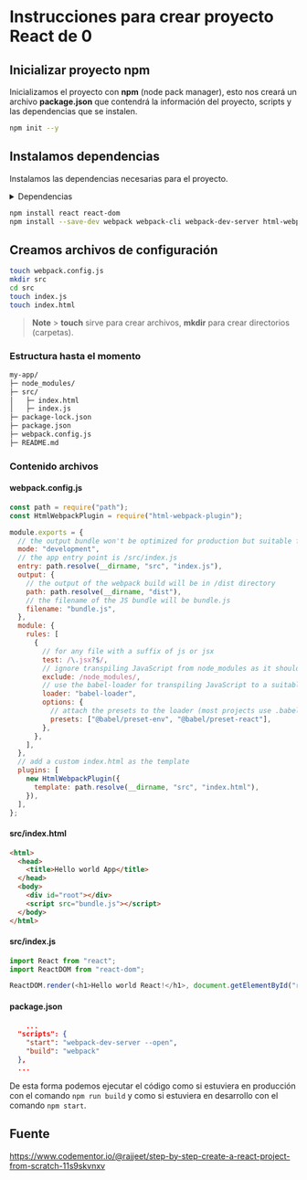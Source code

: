 # Instrucciones para crear proyecto React de 0

## Inicializar proyecto npm

Inicializamos el proyecto con **npm** (node pack manager), esto nos creará un archivo **package.json** que contendrá la información del proyecto, scripts y las dependencias que se instalen.

```bash
npm init --y
```

## Instalamos dependencias

Instalamos las dependencias necesarias para el proyecto.

<details>
  <summary>
    Dependencias
  </summary>
  <p><b>react:</b> Librería de UI (user interface) para crear componentes modulares.</p>
  <p><b>react-dom:</b> Nos permite renderizar React dentro del navegador DOM.</p>
  <p><b>webpack:</b> Paquete que convierte el código para la puesta a producción.</p>
  <p><b>webpack-cli:</b> Permite a webpack trabajar con comandos CLI (command-line interface)</p>
  <p><b>webpack-dev-server:</b> Transforma nuestro código fuente y lo sirve en un servidor web mientras lo desarrollamos continuamente. Esto ayuda a ver la salida de su código en el navegador.</p>
  <p><b>html-webpack-plugin:</b> Una extensión para webpack que añade el index básico html.</p>
  <p><b>@babel/core:</b> un transcompilador de JavaScript para convertir JavaScript moderno en una versión lista para producción que es compatible con todos los navegadores.</p>
  <p><b>babel-loader:</b> Conecta Babel al proceso de 'build' de webpack</p>
  <p><b>@babel/preset-env:</b> Grupo de complementos de Babel de uso común agrupados en un ajuste preestablecido que convierte las características modernas de JavaScript en una sintaxis ampliamente compatible</p>
  <p><b>@babel/preset-react:</b> React-specific Babel plugin que convierte la sintáxis JSX en un Javascript antiguo plano que los buscadores entienden</p>

<p><b>Nota rápida: --save-dev</b> flag es para particionar dependencias en dependencias específicas de desarrollo, luego no van incluidas en producción</p>

</details>

```bash
npm install react react-dom
npm install --save-dev webpack webpack-cli webpack-dev-server html-webpack-plugin @babel/core babel-loader @babel/preset-env @babel/preset-react
```

## Creamos archivos de configuración

```bash
touch webpack.config.js
mkdir src
cd src
touch index.js
touch index.html
```

> **Note** > **touch** sirve para crear archivos, **mkdir** para crear directorios (carpetas).

### Estructura hasta el momento


```html
my-app/
├─ node_modules/
├─ src/
│   ├─ index.html
│   ├─ index.js
├─ package-lock.json
├─ package.json
├─ webpack.config.js
├─ README.md
```

### Contenido archivos

#### webpack.config.js

```js
const path = require("path");
const HtmlWebpackPlugin = require("html-webpack-plugin");

module.exports = {
  // the output bundle won't be optimized for production but suitable for development
  mode: "development",
  // the app entry point is /src/index.js
  entry: path.resolve(__dirname, "src", "index.js"),
  output: {
    // the output of the webpack build will be in /dist directory
    path: path.resolve(__dirname, "dist"),
    // the filename of the JS bundle will be bundle.js
    filename: "bundle.js",
  },
  module: {
    rules: [
      {
        // for any file with a suffix of js or jsx
        test: /\.jsx?$/,
        // ignore transpiling JavaScript from node_modules as it should be that state
        exclude: /node_modules/,
        // use the babel-loader for transpiling JavaScript to a suitable format
        loader: "babel-loader",
        options: {
          // attach the presets to the loader (most projects use .babelrc file instead)
          presets: ["@babel/preset-env", "@babel/preset-react"],
        },
      },
    ],
  },
  // add a custom index.html as the template
  plugins: [
    new HtmlWebpackPlugin({
      template: path.resolve(__dirname, "src", "index.html"),
    }),
  ],
};
```

#### src/index.html

```html
<html>
  <head>
    <title>Hello world App</title>
  </head>
  <body>
    <div id="root"></div>
    <script src="bundle.js"></script>
  </body>
</html>
```

#### src/index.js

```js
import React from "react";
import ReactDOM from "react-dom";

ReactDOM.render(<h1>Hello world React!</h1>, document.getElementById("root"));
```

#### package.json

```json
    ...
  "scripts": {
    "start": "webpack-dev-server --open",
    "build": "webpack"
  },
  ...
```

De esta forma podemos ejecutar el código como si estuviera en producción con el comando `npm run build` y como si estuviera en desarrollo con el comando `npm start`.

## Fuente

https://www.codementor.io/@rajjeet/step-by-step-create-a-react-project-from-scratch-11s9skvnxv
